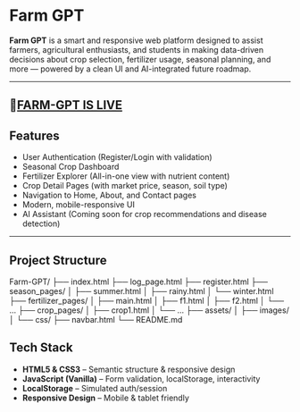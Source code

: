 #  Farm GPT

**Farm GPT** is a smart and responsive web platform designed to assist farmers, agricultural enthusiasts, and students in making data-driven decisions about crop selection, fertilizer usage, seasonal planning, and more — powered by a clean UI and AI-integrated future roadmap.

---
🥳[FARM-GPT IS LIVE](https://farm-gpt.netlify.app/)
---
##  Features

-  User Authentication (Register/Login with validation)
-  Seasonal Crop Dashboard
-  Fertilizer Explorer (All-in-one view with nutrient content)
-  Crop Detail Pages (with market price, season, soil type)
-  Navigation to Home, About, and Contact pages
-  Modern, mobile-responsive UI
-  AI Assistant (Coming soon for crop recommendations and disease detection)

---

##  Project Structure

Farm-GPT/
├── index.html
├── log_page.html
├── register.html
├── season_pages/
│ ├── summer.html
│ ├── rainy.html
│ └── winter.html
├── fertilizer_pages/
│ ├── main.html
│ ├── f1.html
│ ├── f2.html
│ └── ...
├── crop_pages/
│ ├── crop1.html
│ └── ...
├── assets/
│ ├── images/
│ └── css/
├── navbar.html
└── README.md


##  Tech Stack

- **HTML5 & CSS3** – Semantic structure & responsive design
- **JavaScript (Vanilla)** – Form validation, localStorage, interactivity
- **LocalStorage** – Simulated auth/session
- **Responsive Design** – Mobile & tablet friendly

